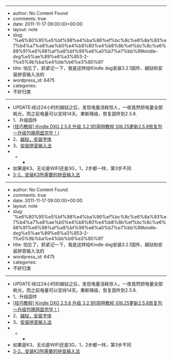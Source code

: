 - --
- author: No Content Found
- comments: true
- date: 2011-11-17 09:00:00+00:00
- layout: note
- slug: '%e6%80%95%e5%bf%98%e4%ba%86%ef%bc%8c%e6%8a%93%e7%b4%a7%e8%ae%b0%e4%b8%80%e4%b8%8b%ef%bc%8c%e6%88%91%e6%98%af%e8%bf%99%e6%a0%b7%e7%bb%99kindle-dxg%e5%ae%89%e8%a3%853-2-1%e5%9b%ba%e4%bb%b6%e3%80%81'
- title: 怕忘了，抓紧记一下，我是这样给Kindle dxg安装3.2.1固件、越狱和安装拼音输入法的
- wordpress_id: 6475
- categories:
- 不好归类
- --
- UPDATE:经过24小时的越狱之后，发现电量消耗惊人，一夜竟然把电量全部耗光，而之前电量可以坚持14天。果断降级，恢复固件到2.5.8.
- 1、升级固件
- [[技巧教程] Kindle DXG 2.5.8 升级 3.2.1的简明教程 (08.25更新2.5.8恢复包～升级包换网盘完毕！)](http://bbs.mydoo.cn/thread-32419-1-2.html)
- 2、[越狱，安装字体](http://www.mobileread.com/forums/showthread.php?t=88004)
- 3、[安装拼音输入法](http://www.hi-pda.com/forum/viewthread.php?tid=865481&highlight=dxg)
- * *
- 如果是K3，无论是WIFI还是3G，1，2步都一样，第3步不同
- [3-2、安装K3所需要的拼音输入法](http://hi.baidu.com/canbefound/blog/item/447a390a817497d93bc763c3.html)
- --
- author: No Content Found
- comments: true
- date: 2011-11-17 09:00:00+00:00
- layout: note
- slug: '%e6%80%95%e5%bf%98%e4%ba%86%ef%bc%8c%e6%8a%93%e7%b4%a7%e8%ae%b0%e4%b8%80%e4%b8%8b%ef%bc%8c%e6%88%91%e6%98%af%e8%bf%99%e6%a0%b7%e7%bb%99kindle-dxg%e5%ae%89%e8%a3%853-2-1%e5%9b%ba%e4%bb%b6%e3%80%81'
- title: 怕忘了，抓紧记一下，我是这样给Kindle dxg安装3.2.1固件、越狱和安装拼音输入法的
- wordpress_id: 6475
- categories:
- 不好归类
- --
- UPDATE:经过24小时的越狱之后，发现电量消耗惊人，一夜竟然把电量全部耗光，而之前电量可以坚持14天。果断降级，恢复固件到2.5.8.
- 1、升级固件
- [[技巧教程] Kindle DXG 2.5.8 升级 3.2.1的简明教程 (08.25更新2.5.8恢复包～升级包换网盘完毕！)](http://bbs.mydoo.cn/thread-32419-1-2.html)
- 2、[越狱，安装字体](http://www.mobileread.com/forums/showthread.php?t=88004)
- 3、[安装拼音输入法](http://www.hi-pda.com/forum/viewthread.php?tid=865481&highlight=dxg)
- * *
- 如果是K3，无论是WIFI还是3G，1，2步都一样，第3步不同
- [3-2、安装K3所需要的拼音输入法](http://hi.baidu.com/canbefound/blog/item/447a390a817497d93bc763c3.html)
